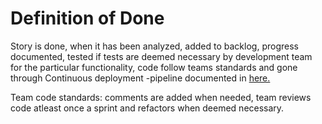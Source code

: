 # Definition of Done

Story is done, when it has been analyzed, added to backlog, progress documented, tested if tests are deemed necessary by development team for the particular functionality, code follow teams standards and gone through Continuous deployment -pipeline documented in [here.](https://raw.githubusercontent.com/OhtuHunt/HuntForGlory/development/Documentation/flow%20diagram%20HuntForGlory%20continuous%20deployment%20pipeline.jpg)

Team code standards: comments are added when needed, team reviews code atleast once a sprint and refactors when deemed necessary.
